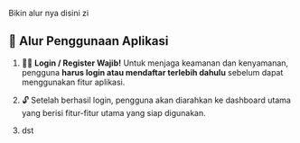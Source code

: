 Bikin alur nya disini zi

## 🚀 Alur Penggunaan Aplikasi

1. 🧑‍💻 **Login / Register Wajib!**
   Untuk menjaga keamanan dan kenyamanan, pengguna **harus login atau mendaftar terlebih dahulu** sebelum dapat menggunakan fitur aplikasi.

2. 🔓 Setelah berhasil login, pengguna akan diarahkan ke dashboard utama yang berisi fitur-fitur utama yang siap digunakan.

3. dst
